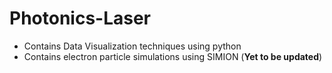 # Photonics-Laser
* Contains Data Visualization techniques using python
* Contains electron particle simulations using SIMION (**Yet to be updated**)
